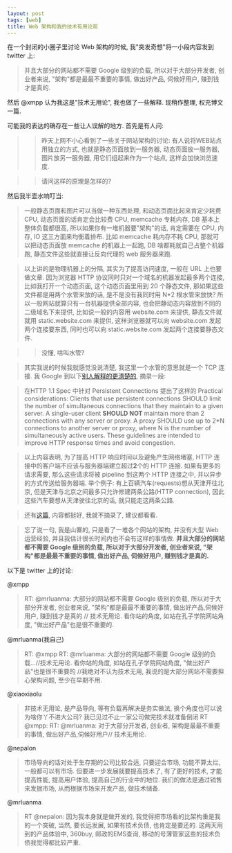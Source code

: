 ```yaml
---
layout: post
tags: [web]
title: Web 架构和我的技术有用论观
---
```


在一个封闭的小圈子里讨论 Web 架构的时候, 我"突发奇想"将一小段内容发到 twitter 上:

> 并且大部分的网站都不需要 Google 级别的负载, 所以对于大部分开发者, 创业者来说, "架构"都是最最不重要的事情, 做出好产品, 伺候好用户, 赚到钱才是真的.
  
然后 @xmpp 认为我这是"技术无用论", 我也做了一些解释.  现稍作整理, 权充博文一篇.

可能我的表达的确存在一些让人误解的地方.  首先是有人问:

> > 昨天上网不小心看到了一些关于网站架构的讨论:  有人说将WEB站点用独立的方式, 也就是静态页面放到一服务器, 动态页面放一服务器, 图片放另一服务器, 用它们组起来作为一个站点, 这样会加快浏览速度.

> > 请问这样的原理是怎样的?

然后我半壶水响叮当:

> 一般静态页面和图片可以当做一种东西处理, 和动态页面比起来肯定少耗费 CPU, 动态页面的话肯定会比较费 CPU, memcache 专耗内存, DB 基本上整体负载都很高, 所以如果你有一堆机器要"架构"的话, 肯定需要在 CPU, 内存, IO 这三方面来均衡着排布.  比如 memcache 耗内存不耗 CPU, 那就可以把动态页面放 memcache 的机器上一起跑, DB 啥都耗就自己占整个机器跑, 静态文件这些就直接让反向代理的 web 服务器来跑.

> 以上讲的是物理机器上的分隔, 其实为了提高访问速度, 一般在 URL 上也要做文章.  因为浏览器 HTTP 协议同时只对一个域名的机器发起最多两个连接, 比如我打开一个动态页面, 这个动态页面里用到 20 个静态文件, 那如果这些文件都是用两个水管来放的话, 是不是没有我同时用 N\*2 根水管来放快?  所以一般网站就算只有一台机器提供全部内容, 也会把静动态内容放到不同的二级域名下来提供, 比如说一般的内容用 website.com 来提供, 静态文件就就用 static.website.com 来提供, 这样浏览器就可以向 website.com 发起两个连接要东西, 同时也可以向 static.website.com 发起两个连接要静态文件.

> > 没懂, 啥叫水管?

> 其实我说的时候我就感觉没说清楚, 我这里一个水管的意思就是一个 TCP 连接. 我 Google 到以下[别人解释的更清楚的][1], 摘录一段:

> 在HTTP 1.1 Spec 中针对 Persistent Connections 提出了这样的 Practical considerations:  Clients that use persistent connections SHOULD limit the number of simultaneous connections that they maintain to a given server.  A single-user client **SHOULD NOT** maintain more than 2 connections with any server or proxy.  A proxy SHOULD use up to 2\*N connections to another server or proxy, where N is the number of simultaneously active users.  These guidelines are intended to improve HTTP response times and avoid congestion.

> 以上内容表明, 为了提高 HTTP 响应时间以及避免产生网络堵塞, HTTP 连接中的客户端不应该与服务器端建立超过**2**个的 HTTP 连接.  如果有更多的请求需要, 那么这些请求将被 pipeline 到这两个 HTTP 连接之中, 并以异步的方式传送给服务器端.  举个例子:  有上百辆汽车(requests)想从天津开往北京, 但是天津与北京之间最多只允许修建两条公路(HTTP connection), 因此这些汽车要想从天津驶往北京的话, 就只能走这两条公路.

> 还有[这篇][2], 内容都挺好, 我就不摘录了, 建议都看看.

> 忘了说一句, 我是山寨的, 只是看了一堆各个网站的架构, 并没有大型 Web 运营经验, 并且我估计很长时间内也不会有这样的事情做.  **并且大部分的网站都不需要 Google 级别的负载, 所以对于大部分开发者, 创业者来说, "架构"都是最最不重要的事情, 做出好产品, 伺候好用户, 赚到钱才是真的.**

以下是 twitter 上的讨论:

 @xmpp 
  
> RT: @mrluanma: 大部分的网站都不需要 Google 级别的负载, 所以对于大部分开发者, 创业者来说, "架构"都是最最不重要的事情, 做出好产品,伺候好用户, 赚到钱才是真的 // 技术无用论.  看你站的角度, 如站在孔子学院网站角度, "做出好产品"也是很不重要的.

 @mrluanma(我自己)

> RT: @xmpp RT: @mrluanma: 大部分的网站都不需要 Google 级别的负载...//技术无用论.  看你站的角度, 如站在孔子学院网站角度, "做出好产品"也是很不重要的 //我绝对不认为技术无用, 我说的是大部分网站不需要担心架构问题, 至少在早期不用.

 @xiaoxiaolu 
  
> 非技术无用论, 是产品导向, 等有负载再解决是务实做法, 换个角度也可以说为啥你丫不进大公司?  我已见过不止一家公司做完技术就准备倒闭 RT @xmpp: RT: @mrluanma: 对于大部分开发者, 创业者, 架构是最最不重要的事情, 做出好产品,伺候好用户// 技术无用论.

 @nepalon 
  
> 市场导向的话对处于生存期的公司比较合适, 只要迎合市场, 功能不算太烂, 一般都可以有市场.  但要进一步发展就要提高技术了, 有了更好的技术, 才能提高性能, 提高用户体验, 提高自己的行业中的地位.  我们的做法是通过销售来发掘市场, 从而根据市场来开发产品, 做技术储备.

 @mrluanma

> RT @nepalon: 因为我本身就是做开发的, 我觉得把市场看的比架构重是我的一个突破, 当然, 要长远发展, 如果有技术负债, 也肯定是要还的. 这两天用到的产品体验中, 360buy, 邮政的EMS查询, 移动的号薄管家这些的技术负债我觉得都比较严重.

[1]: http://blog.joycode.com/musicland/archive/2005/04/16/48690.aspx
[2]: http://lvmlvy.javaeye.com/blog/581447
